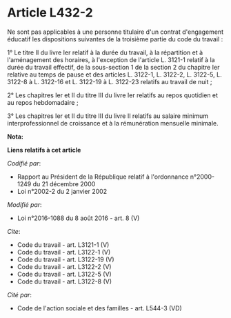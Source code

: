 # Article L432-2

Ne sont pas applicables à une personne titulaire d'un contrat d'engagement éducatif les dispositions suivantes de la
troisième partie du code du travail : 

1° Le titre II du livre Ier relatif à la durée du travail, à la répartition et à l'aménagement des horaires, à l'exception de
l'article L. 3121-1 relatif à la durée du travail effectif, de la sous-section 1 de la section 2 du chapitre Ier relative au
temps de pause et des articles L. 3122-1, L. 3122-2, L. 3122-5, L. 3122-8 à L. 3122-16 et L. 3122-19 à L. 3122-23 relatifs au
travail de nuit ; 

2° Les chapitres Ier et II du titre III du livre Ier relatifs au repos quotidien et au repos hebdomadaire ; 

3° Les chapitres Ier et II du titre III du livre II relatifs au salaire minimum interprofessionnel de croissance et à la
rémunération mensuelle minimale.

**Nota:**



**Liens relatifs à cet article**

_Codifié par_:

  - Rapport au Président de la République relatif à l'ordonnance n°2000-1249 du 21 décembre 2000
  - Loi n°2002-2 du 2 janvier 2002

_Modifié par_:

  - Loi n°2016-1088 du 8 août 2016 - art. 8 (V)

_Cite_:

  - Code du travail - art. L3121-1 (V)
  - Code du travail - art. L3122-1 (V)
  - Code du travail - art. L3122-19 (V)
  - Code du travail - art. L3122-2 (V)
  - Code du travail - art. L3122-5 (V)
  - Code du travail - art. L3122-8 (V)

_Cité par_:

  - Code de l'action sociale et des familles - art. L544-3 (VD)
